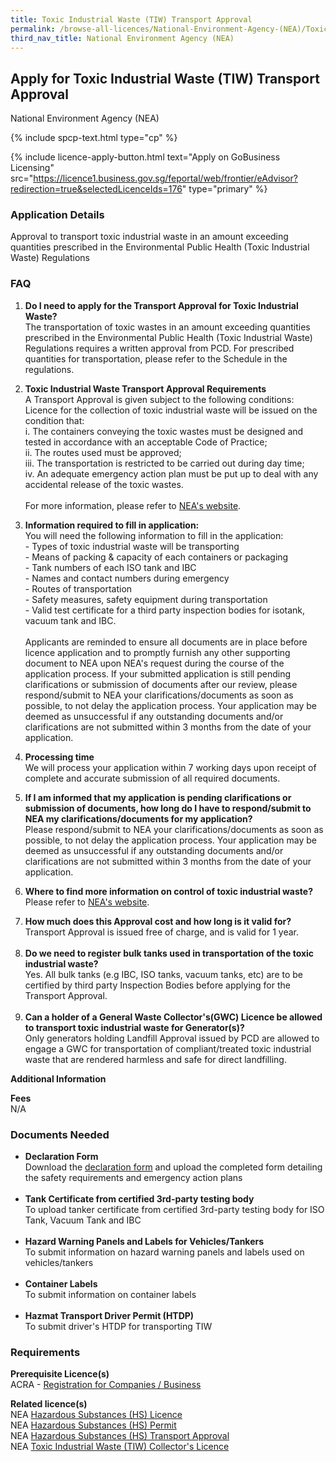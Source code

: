 ```yaml
---
title: Toxic Industrial Waste (TIW) Transport Approval
permalink: /browse-all-licences/National-Environment-Agency-(NEA)/Toxic-Industrial-Waste-(TIW)-Transport-Approval
third_nav_title: National Environment Agency (NEA)
---
```


## Apply for Toxic Industrial Waste (TIW) Transport Approval

National Environment Agency (NEA)

{% include spcp-text.html type="cp" %}

{% include licence-apply-button.html text="Apply on GoBusiness Licensing" src="https://licence1.business.gov.sg/feportal/web/frontier/eAdvisor?redirection=true&selectedLicenceIds=176" type="primary" %}

<H3>Application Details</H3>

<p>Approval to transport toxic industrial waste in an amount exceeding quantities prescribed in the Environmental Public Health (Toxic Industrial Waste) Regulations</p>
<h3>FAQ</h3>
<ol>
<li>
<p><strong>Do I need to apply for the Transport Approval for Toxic Industrial Waste?<br /></strong>The transportation of toxic wastes in an amount exceeding quantities prescribed in the Environmental Public Health (Toxic Industrial Waste) Regulations requires a written approval from PCD. For prescribed quantities for transportation, please refer to the Schedule in the regulations.</p>
</li>
<li>
<p><strong>Toxic Industrial Waste Transport Approval Requirements</strong><br />A Transport Approval is given subject to the following conditions:<br />Licence for the collection of toxic industrial waste will be issued on the condition that:<br />i. The containers conveying the toxic wastes must be designed and tested in accordance with an acceptable Code of Practice;<br />ii. The routes used must be approved;<br />iii. The transportation is restricted to be carried out during day time;<br />iv. An adequate emergency action plan must be put up to deal with any accidental release of the toxic wastes.<br /><br />For more information, please refer to <a href="https://www.nea.gov.sg" target="_blank" rel="noopener">NEA's website</a>.</p>
</li>
<li>
<p><strong>Information required to fill in application:</strong><br />You will need the following information to fill in the application:<br />- Types of toxic industrial waste will be transporting<br />- Means of packing & capacity of each containers or packaging<br />- Tank numbers of each ISO tank and IBC<br />- Names and contact numbers during emergency<br />- Routes of transportation<br />- Safety measures, safety equipment during transportation<br />- Valid test certificate for a third party inspection bodies for isotank, vacuum tank and IBC.<br /><br />Applicants are reminded to ensure all documents are in place before licence application and to promptly furnish any other supporting document to NEA upon NEA's request during the course of the application process. If your submitted application is still pending clarifications or submission of documents after our review, please respond/submit to NEA your clarifications/documents as soon as possible, to not delay the application process. Your application may be deemed as unsuccessful if any outstanding documents and/or clarifications are not submitted within 3 months from the date of your application.</p>
</li>
<li>
<p><strong>Processing time</strong><br />We will process your application within 7 working days upon receipt of complete and accurate submission of all required documents.</p>
</li>
<li>
<p><strong>If I am informed that my application is pending clarifications or submission of documents, how long do I have to respond/submit to NEA my clarifications/documents for my application?</strong><br />Please respond/submit to NEA your clarifications/documents as soon as possible, to not delay the application process. Your application may be deemed as unsuccessful if any outstanding documents and/or clarifications are not submitted within 3 months from the date of your application.</p>
</li>
<li>
<p><strong>Where to find more information on control of toxic industrial waste?</strong><br />Please refer to <a href="https://www.nea.gov.sg/our-services/pollution-control/hazardous-waste/toxic-waste-control" target="_blank" rel="noopener">NEA's website</a>.</p>
</li>
<li><strong>How much does this Approval cost and how long is it valid for?</strong><br />Transport Approval is issued free of charge, and is valid for 1 year.<br /><br /></li>
<li><strong>Do we need to register bulk tanks used in transportation of the toxic industrial waste?</strong><br />Yes. All bulk tanks (e.g IBC, ISO tanks, vacuum tanks, etc) are to be certified by third party Inspection Bodies before applying for the Transport Approval.<br /><br /></li>
<li><strong>Can a holder of a General Waste Collector's(GWC) Licence be allowed to transport toxic industrial waste for Generator(s)?</strong><br />Only generators holding Landfill Approval issued by PCD are allowed to engage a GWC for transportation of compliant/treated toxic industrial waste that are rendered harmless and safe for direct landfilling.</li>
</ol>

<strong>Additional Information</strong>

<p><strong>Fees</strong><br />N/A</p>

<H3>Documents Needed</H3>

<ul>
<li><strong>Declaration Form</strong><br />Download the <a href="http://www.nea.gov.sg/docs/default-source/anti-pollution-radiation-protection/chemical-pollution/application-form-for-ta-under-reg-24(1)-8-2-11.pdf" target="_blank" rel="noopener">declaration form</a> and upload the completed form detailing the safety requirements and emergency action plans<br /><br /></li>
<li><strong>Tank Certificate from certified 3rd-party testing body</strong><br />To upload tanker certificate from certified 3rd-party testing body for ISO Tank, Vacuum Tank and IBC<br /><br /></li>
<li><strong>Hazard Warning Panels and Labels for Vehicles/Tankers</strong><br />To submit information on hazard warning panels and labels used on vehicles/tankers<br /><br /></li>
<li><strong>Container Labels</strong><br />To submit information on container labels<br /><br /></li>
<li><strong>Hazmat Transport Driver Permit (HTDP)</strong><br />To submit driver's HTDP for transporting TIW</li>
</ul>

<H3>Requirements</H3>

<p><strong>Prerequisite Licence(s)</strong><br />ACRA - <a href="https://www.acra.gov.sg/Home/" target="_blank" rel="noopener">Registration for Companies / Business</a></p>
<p><strong>Related licence(s)</strong><br />NEA <a href="https://licence1.business.gov.sg/feportal/web/frontier/eAdvisor?redirection=true&selectedLicenceIds=172" target="_blank" rel="noopener">Hazardous Substances (HS) Licence</a><br />NEA <a href="https://licence1.business.gov.sg/feportal/web/frontier/eAdvisor?redirection=true&selectedLicenceIds=173" target="_blank" rel="noopener">Hazardous Substances (HS) Permit</a><br />NEA <a href="https://licence1.business.gov.sg/feportal/web/frontier/eAdvisor?redirection=true&selectedLicenceIds=174" target="_blank" rel="noopener">Hazardous Substances (HS) Transport Approval</a><br />NEA <a href="https://licence1.business.gov.sg/feportal/web/frontier/eAdvisor?redirection=true&selectedLicenceIds=175" target="_blank" rel="noopener">Toxic Industrial Waste (TIW) Collector's Licence</a></p>

